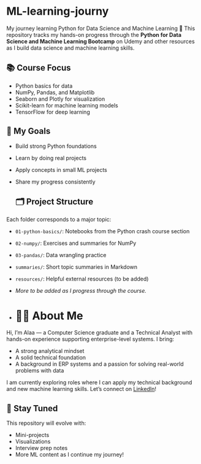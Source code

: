 # ML-learning-journy
My journey learning Python for Data Science and Machine Learning
🎯 This repository tracks my hands-on progress through the **Python for Data Science and Machine Learning Bootcamp** on Udemy and other resources as I build data science and machine learning skills.

## 📚 Course Focus
- Python basics for data
- NumPy, Pandas, and Matplotlib
- Seaborn and Plotly for visualization
- Scikit-learn for machine learning models
- TensorFlow for deep learning

## 🧠 My Goals
- Build strong Python foundations
- Learn by doing real projects
- Apply concepts in small ML projects
- Share my progress consistently

  ## 🗂️ Project Structure

Each folder corresponds to a major topic:

- `01-python-basics/`: Notebooks from the Python crash course section  
- `02-numpy/`: Exercises and summaries for NumPy  
- `03-pandas/`: Data wrangling practice  
- `summaries/`: Short topic summaries in Markdown  
- `resources/`: Helpful external resources (to be added)

- *More to be added as I progress through the course.*

- # 🧑‍💻 About Me
 Hi, I’m Alaa — a Computer Science graduate and a Technical Analyst with hands-on experience supporting enterprise-level systems. 
 I bring:
- A strong analytical mindset  
- A solid technical foundation  
- A background in ERP systems and a passion for solving real-world problems with data
  
I am currently exploring roles where I can apply my technical background and new machine learning skills.
Let’s connect on [LinkedIn](www.linkedin.com/in/alaa-alshawi-2b1281159)!

## 🚀 Stay Tuned
This repository will evolve with:
- Mini-projects
- Visualizations
- Interview prep notes
- More ML content as I continue my journey!

